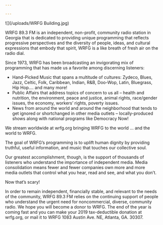 ```yaml
---

---
```

![](/uploads/WRFG Building.jpg)  
  
  
WRFG 89.3 FM is an independent, non-profit, community radio station in Georgia that is dedicated to providing unique programming that reflects progressive perspectives and the diversity of people, ideas, and cultural expressions that embody that spirit, WRFG is a like breath of fresh air on the radio dial.

Since 1973, WRFG has been broadcasting an invigorating mix of programming that has made us a favorite among discerning listeners:

* Hand-Picked Music that spans a multitude of cultures:  Zydeco, Blues, Jazz, Celtic, Folk, Caribbean, Indian, R&B, Doo-Wop, Latin, Bluegrass, Hip Hop…. and many more!
* Public Affairs that address topics of concern to us all – health and nutrition, the environment, peace and justice, animal rights, race/gender issues, the economy, workers’ rights, poverty issues.
* News from around the world and around the neighborhood that tends to get ignored or shortchanged in other media outlets – locally-produced shows along with national programs like Democracy Now!

We stream worldwide at wrfg.org bringing WRFG to the world … and the world to WRFG.

The goal of WRFG’s programming is to uplift human dignity by providing truthful, useful information, and music that touches our collective soul.

Our greatest accomplishment, though, is the support of thousands of listeners who understand the importance of independent media.  Media consolidation means fewer and fewer companies own more and more media outlets that control what you hear, read and see, and what you don’t.

Now that’s scary!

In order to remain independent, financially stable, and relevant to the needs of the community, WRFG 89.3 FM relies on the continuing support of people who understand the urgent need for noncommercial, diverse, community radio. We hope you will become a donor to WRFG.  The end of the year is coming fast and you can make your 2019 tax-deductible donation at wrfg.org, or mail it to WRFG 1083 Austin Ave. NE, Atlanta, GA. 30307.